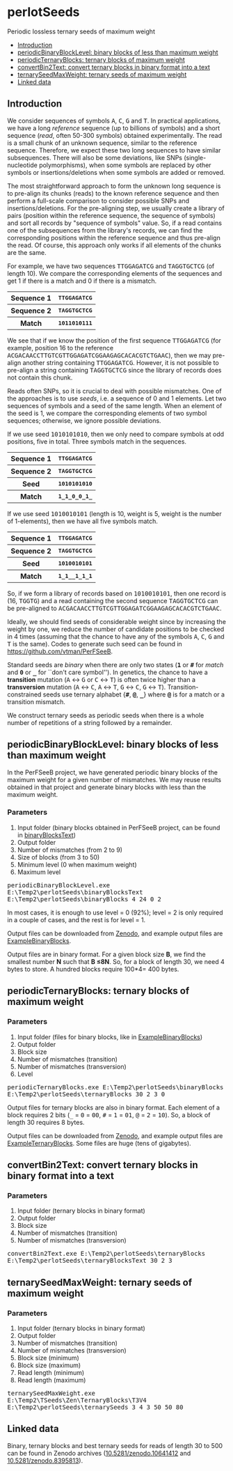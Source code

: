 # perlotSeeds
Periodic lossless ternary seeds of maximum weight

<nav>
  <ul>
    <li><a href="#link_intro">Introduction</a></li>
    <li><a href="#link_binaryLevel">periodicBinaryBlockLevel: binary blocks of less than maximum weight</a></li>
    <li><a href="#link_ternaryBlock">periodicTernaryBlocks: ternary blocks of maximum weight</a></li>	  
 <li><a href="#link_bin2text">convertBin2Text: convert ternary blocks in binary format into a text</a></li>
    <li><a href="#link_maxWeight">ternarySeedMaxWeight: ternary seeds of maximum weight</a></li>
    <li><a href="#link_data">Linked data</a></li>
  </ul>
  </nav>

<h2 id="link_intro">Introduction</h2>
We consider sequences of symbols <tt>A</tt>, <tt>C</tt>, <tt>G</tt> and <tt>T</tt>. In practical applications, we have a long <i>reference</i> sequence (up to billions of symbols) and a short sequence (<i>read</i>, often 50-300 symbols) obtained experimentally. The read is a small chunk of an unknown sequence, similar to the reference sequence. Therefore, we expect these two long sequences to have similar subsequences. There will also be some deviations, like SNPs (single-nucleotide polymorphisms), when some symbols are replaced by other symbols or insertions/deletions when some symbols are added or removed. 

The most straightforward approach to form the unknown long sequence is to pre-align its chunks (reads) to the known reference sequence and then perform a full-scale comparison to consider possible SNPs and insertions/deletions. For the pre-aligning step, we usually create a library of pairs (position within the reference sequence, the sequence of symbols) and sort all records by "sequence of symbols" value. So, if a read contains one of the subsequences from the library's records, we can find the corresponding positions within the reference sequence and thus pre-align the read. Of course, this approach only works if all elements of the chunks are the same.

For example, we have two sequences <tt>TTGGAGATCG</tt> and <tt>TAGGTGCTCG</tt> (of length 10). We compare the corresponding elements of the sequences and get 1 if there is a match and 0 if there is a mismatch.

<table>
  <tr><th>Sequence 1</th><th><tt>TTGGAGATCG</tt></th></tr>
  <tr><th>Sequence 2</th><th><tt>TAGGTGCTCG</tt></th></tr>
  <tr><th>Match</th><th><tt>1011010111</tt></th></tr>
</table>

We see that if we know the position of the first sequence <tt>TTGGAGATCG</tt> (for example, position 16 to the reference <tt>ACGACAACCTTGTCGTTGGAGATCGGAAGAGCACACGTCTGAAC</tt>), then we may pre-align another string containing <tt>TTGGAGATCG</tt>. However, it is not possible to pre-align a string containing <tt>TAGGTGCTCG</tt> since the library of records does not contain this chunk.

Reads often SNPs, so it is crucial to deal with possible mismatches. One of the approaches is to use <i>seeds</i>, i.e. a sequence of 0 and 1 elements. Let two sequences of symbols and a seed of the same length. When an element of the seed is 1, we compare the corresponding elements of two symbol sequences; otherwise, we ignore possible deviations. 

If we use seed <tt>1010101010</tt>, then we only need to compare symbols at odd positions, five in total. Three symbols match in the sequences. 
<table>
  <tr><th>Sequence 1</th><th><tt>TTGGAGATCG</tt></th></tr>
  <tr><th>Sequence 2</th><th><tt>TAGGTGCTCG</tt></th></tr>
  <tr><th>Seed</th>      <th><tt>1010101010</tt></th></tr>
  <tr><th>Match</th>     <th><tt>1_1_0_0_1_</tt></th></tr>
</table>

If we use seed <tt>1010010101</tt> (length is 10, weight is 5, weight is the number of 1-elements), then we have all five symbols match.
<table>
  <tr><th>Sequence 1</th><th><tt>TTGGAGATCG</tt></th></tr>
  <tr><th>Sequence 2</th><th><tt>TAGGTGCTCG</tt></th></tr>
  <tr><th>Seed</th>      <th><tt>1010010101</tt></th></tr>
  <tr><th>Match</th>     <th><tt>1_1__1_1_1</tt></th></tr>
</table>
So, if we form a library of records based on <tt>1010010101</tt>, then one record is (16, <tt>TGGTG</tt>) and a read containing the second sequence <tt>TAGGTGCTCG</tt> can be pre-aligned to <tt>ACGACAACCTTGTCGTTGGAGATCGGAAGAGCACACGTCTGAAC</tt>.

Ideally, we should find seeds of considerable weight since by increasing the weight by one, we reduce the number of candidate positions to be checked in 4 times (assuming that the chance to have any of the symbols <tt>A</tt>, <tt>C</tt>, <tt>G</tt> and <tt>T</tt> is the same). Codes to generate such seed can be found in <a href="https://github.com/vtman/PerFSeeB">https://github.com/vtman/PerFSeeB</a>.

Standard seeds are <i>binary</i> when there are only two states (<b><tt>1</tt></b> or <b><tt>#</tt></b> for <i>match</i> and <b><tt>0</tt></b> or <b><tt>&#95;</tt></b> for ``don't care symbol''). In genetics, the chance to have a <b>transition</b> mutation (<tt>A</tt> &harr; <tt>G</tt> or <tt>C</tt> &harr; <tt>T</tt>) is often twice higher than a <b>transversion</b> mutation (<tt>A</tt> &harr; <tt>C</tt>, <tt>A</tt> &harr; <tt>T</tt>, <tt>G</tt> &harr; <tt>C</tt>, <tt>G</tt> &harr; <tt>T</tt>). Transition-constrained seeds use ternary alphabet {<b><tt>#</tt></b>, <b><tt>@</tt></b>, <b><tt>&#95;</tt></b>} where <b><tt>@</tt></b> is for a match or a transition mismatch.

We construct ternary seeds as periodic seeds when there is a whole number of repetitions of a string followed by a remainder. 


<h2 id="link_binaryLevel">periodicBinaryBlockLevel: binary blocks of less than maximum weight</h2>

In the PerFSeeB project, we have generated periodic binary blocks of the maximum weight for a given number of mismatches. We may reuse results obtained in that project and generate binary blocks with less than the maximum weight.

<h3>Parameters</h3>

<ol>
  <li>Input folder (binary blocks obtained in PerFSeeB project, can be found in <a href="https://github.com/vtman/perlotSeeds/tree/main/binaryBlocksText">binaryBlocksText</a>)</li>
  <li>Output folder</li>
  <li>Number of mismatches (from 2 to 9)</li>
  <li>Size of blocks (from 3 to 50)</li>
  <li>Minimum level (0 when maximum weight)</li>
  <li>Maximum level</li>
</ol>

<tt>periodicBinaryBlockLevel.exe E:\Temp2\perlotSeeds\binaryBlocksText E:\Temp2\perlotSeeds\binaryBlocks 4 24 0 2</tt>

In most cases, it is enough to use level = 0 (92%); level = 2 is only required in a couple of cases, and the rest is for level = 1.

Output files can be downloaded from <a href="https://zenodo.org/record/10641412">Zenodo</a>, and example output files are <a href="https://github.com/vtman/perlotSeeds/tree/main/ExampleBinaryBlocks">ExampleBinaryBlocks</a>.

Output files are in binary format. For a given block size <b>B</b>, we find the smallest number <b>N</b> such that <b>B &#8804;8N</b>. So, for a block of length 30, we need 4 bytes to store. A hundred blocks require 100*4= 400 bytes.

<h2 id="link_ternaryBlock">periodicTernaryBlocks: ternary blocks of maximum weight</h2>


<h3>Parameters</h3>

<ol>
  <li>Input folder (files for binary blocks, like in <a href="https://github.com/vtman/perlotSeeds/tree/main/ExampleBinaryBlocks">ExampleBinaryBlocks</a>)</li>
  <li>Output folder</li>
  <li>Block size</li>
  <li>Number of mismatches (transition)</li>
  <li>Number of mismatches (transversion)</li>
<li>Level</li>
</ol>

<tt>periodicTernaryBlocks.exe E:\Temp2\perlotSeeds\binaryBlocks E:\Temp2\perlotSeeds\ternaryBlocks 30 2 3 0</tt>

Output files for ternary blocks are also in binary format. Each element of a block requires 2 bits (<tt>&#95;</tt> = <tt>0</tt> = <tt>00</tt>, <tt>#</tt> = <tt>1</tt> = <tt>01</tt>, <tt>@</tt> = <tt>2</tt> = <tt>10</tt>). So, a block of length 30 requires 8 bytes.

Output files can be downloaded from <a href="https://zenodo.org/record/8370909">Zenodo</a>, and example output files are <a href="https://github.com/vtman/perlotSeeds/tree/main/ExampleTernaryBlocks">ExampleTernaryBlocks</a>. Some files are huge (tens of gigabytes). 

<h2 id="link_bin2text">convertBin2Text: convert ternary blocks in binary format into a text</h2>

<h3>Parameters</h3>

<ol>
  <li>Input folder (ternary blocks in binary format)</li>
  <li>Output folder</li>
  <li>Block size</li>
  <li>Number of mismatches (transition)</li>
  <li>Number of mismatches (transversion)</li>
</ol>

<tt>convertBin2Text.exe E:\Temp2\perlotSeeds\ternaryBlocks E:\Temp2\perlotSeeds\ternaryBlocksText 30 2 3</tt>

<h2 id="link_maxWeight">ternarySeedMaxWeight: ternary seeds of maximum weight</h2>

<h3>Parameters</h3>

<ol>
  <li>Input folder (ternary blocks in binary format)</li>
  <li>Output folder</li>
  <li>Number of mismatches (transition)</li>
  <li>Number of mismatches (transversion)</li>
  <li>Block size (minimum)</li>
  <li>Block size (maximum)</li>
  <li>Read length (minimum)</li>
  <li>Read length (maximum)</li>
</ol>

<tt>ternarySeedMaxWeight.exe E:\Temp2\TSeeds\Zen\TernaryBlocks\T3V4 E:\Temp2\perlotSeeds\ternarySeeds 3 4 3 50 50 80</tt>

<h2 id="link_data">Linked data</h2>

Binary, ternary blocks and best ternary seeds for reads of length 30 to 500 can be found in Zenodo archives (<a href="https://zenodo.org/record/8395215">10.5281/zenodo.10641412</a> and <a href="https://zenodo.org/record/8395813">10.5281/zenodo.8395813</a>).
